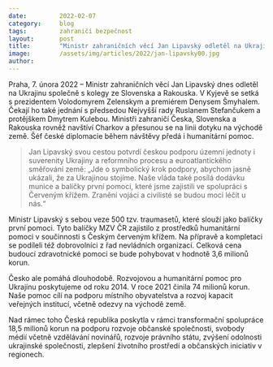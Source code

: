 ```yaml
---
date:         2022-02-07
category:     blog
tags:         zahraničí bezpečnost
layout:       post
title:        "Ministr zahraničních věcí Jan Lipavský odletěl na Ukrajinu. Veze humanitární pomoc"
image:        /assets/img/articles/2022/jan-lipavsky00.jpg
author:       
---
```


 

Praha, 7. února 2022 – Ministr zahraničních věcí Jan Lipavský dnes odletěl na Ukrajinu společně s kolegy ze Slovenska a Rakouska. V Kyjevě se setká s prezidentem Volodomyrem Zelenskym a premiérem Denysem Šmyhalem. Čekají ho také jednání s předsedou Nejvyšší rady Ruslanem Stefančukem a protějškem Dmytrem Kulebou. Ministři zahraničí Česka, Slovenska a Rakouska rovněž navštíví Charkov a přesunou se na linii dotyku na východě země. Šéf české diplomacie během návštěvy předá i humanitární pomoc.

> Jan Lipavský svou cestou potvrdí českou podporu územní jednoty i suverenity Ukrajiny a reformního procesu a euroatlantického směřování země: „Jde o symbolický krok podpory, abychom jasně ukázali, že za Ukrajinou stojíme. Naše vláda také posílá dodávku munice a balíčky první pomoci, které jsme zajistili ve spolupráci s Červeným křížem. Zranění vojáci a civilisté se budou moci léčit u nás.“

Ministr Lipavský s sebou veze 500 tzv. traumasetů, které slouží jako balíčky první pomoci. Tyto balíčky MZV ČR zajistilo z prostředků humanitární pomoci v součinnosti s Českým červeným křížem. Na přípravě a kompletaci se podíleli též dobrovolníci z řad nevládních organizací. Celková cena budoucí zdravotnické pomoci se bude pohybovat v hodnotě 3,6 milionů korun.

Česko ale pomáhá dlouhodobě. Rozvojovou a humanitární pomoc pro Ukrajinu poskytujeme od roku 2014. V roce 2021 činila 74 milionů korun. Naše pomoc cílí na podporu místního obyvatelstva a rozvoj kapacit veřejných institucí, včetně odezvy na východě země.

Nad rámec toho Česká republika poskytla v rámci transformační spolupráce 18,5 milionů korun na podporu rozvoje občanské společnosti, svobody médií včetně vzdělávání novinářů, rozvoje právního státu, zvýšení odolnosti ukrajinské společnosti, zlepšení životního prostředí a občanských iniciativ v regionech.

